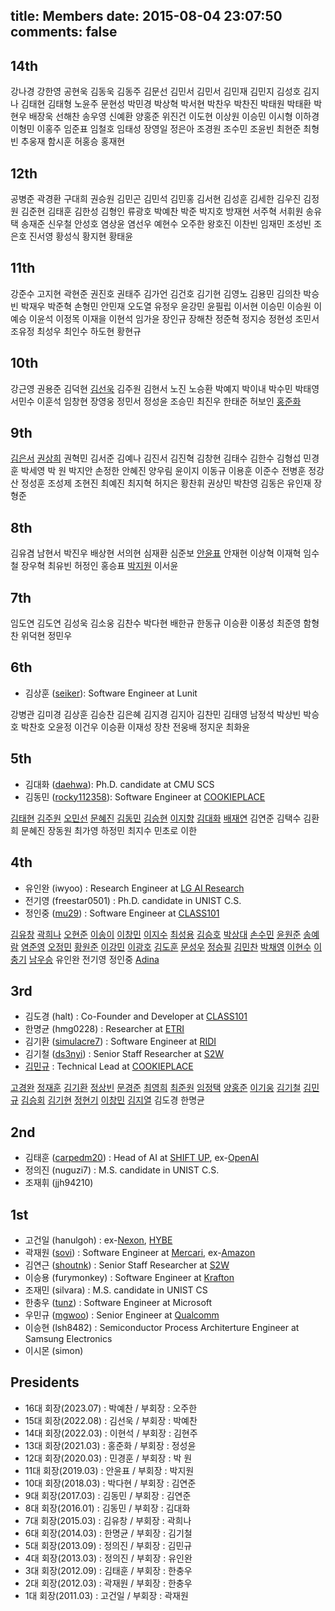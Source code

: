 title: Members
date: 2015-08-04 23:07:50
comments: false
---
## 14th
강나경 강한영 공현욱 김동욱 김동주 김문선 김민서 김민서 김민재 김민지 김성호 김지나 김태현 김태형 노윤주 문현성 박민경 박상혁 박서현 박찬우 박찬진 박태원 박태환 박현우 배장욱 선해찬 송우영 신예환 양홍준 위진건 이도현 이상원 이승민 이시형 이하경 이형민 이홍주 임준표 임철호 임태성 장영일 정은아 조경원 조수민 조윤빈 최현준 최형빈 추웅재 함시훈 허홍승 홍재현

## 12th
공병준 곽경환 구대희 권승원 김민곤 김민석 김민홍 김서현 김성훈 김세한 김우진 김정원 김준현 김태훈 김한성 김형인 류광호 박예찬 박준 박지호 방재현 서주혁 서휘원 송유택 송재준 신우철 안성호 염상윤 염선우 예현수 오주한 왕호진 이찬빈 임재민 조성빈 조은호 진서영 황성식 황지현 황태윤

## 11th

강준수 고지현 곽현준 권진호 권태주 김가언 김건호 김기현 김영노 김용민 김의찬 박승빈 박재우 박준혁 손형민 안민재 오도열 유정우 윤강민 윤필립 이서현 이승민 이승원 이예승 이윤석 이정목 이재을 이현석 임가윤 장인규 장해찬 정준혁 정지승 정현성 조민서 조유정 최성우 최인수 하도현 황현규

## 10th

강근영 권용준 김덕현 [김선욱](https://seonukkim.github.io/) 김주원 김현서 노진 노승환 박예지 박이내 박수민 박태영 서민수 이훈석 임창현 장영웅 정민서 정성윤 조승민 최진우 한태준 허보인 [홍준화](https://github.com/junwha0511)

## 9th
[김은서](fran5804) [권상희](sh0408sh) 권혁민 김서준 김예나 김진서 김진혁 김창현 김태수 김한수 김형섭 민경훈 박세영 박 원 박지안 손정한 안혜진 양우림 윤이지 이동규 이용훈 이준수 전병훈 정강산 정성훈 조성제 조현진 최예진 최지혁 허지은 황찬휘 권상민 박찬영 김동은 유인재 장형준

## 8th

김유겸 남현서 박진우 배상현 서의현 심재환 심준보 [안윤표](https://github.com/Raon1123) 안재현 이상혁 이재혁 임수철 장우혁 최유빈 허정인 홍승표 [박지원](https://github.com/jwp18) 이서윤

## 7th

임도연 김도연 김성욱 김소웅 김찬수 박다현 배한규 한동규 이승환 이풍성 최준영 함형찬 위덕현 정민우

## 6th
- 김상훈 ([seiker](https://seiker.kr/)): Software Engineer at Lunit

강병관 김미경 김상훈 김승찬 김은혜 김지경 김지아 김찬민 김태영 남정석 박상빈 박승호 박찬호 오윤정 이건우 이승환 이재성 장찬 전웅배 정지운 최화윤

## 5th
- 김대화 ([daehwa](https://daehwa.github.io/)): Ph.D. candidate at CMU SCS
- 김동민 ([rocky112358](https://g.dev/sleepybear)): Software Engineer at [COOKIEPLACE](https://crepe.cm/)

[김태현](https://github.com/kimxogus) [김주원](https://github.com/kjw940506) [오민선](https://github.com/minsunny5) [문혜진](https://github.com/hyj5579) [김동민](https://g.dev/sleepybear) [김승현](https://github.com/wingcoke) [이지향](https://github.com/haeng1605) [김대화](https://daehwa.github.io/) [배재연](https://github.com/jeje910) 김연준 김택수 김환희 문혜진 장동원 최가영 하정민 최지수 민초로 이한 

## 4th

- 유인완 (iwyoo) : Research Engineer at [LG AI Research](https://www.lgresearch.ai/)
- 전기영 (freestar0501) : Ph.D. candidate in UNIST C.S.
- 정인중 ([mu29](http://yeoubi.net/)) : Software Engineer at [CLASS101](https://class101.net/ko)

[김유창](http://healthyvegeta.github.io) [곽희나](https://github.com/dotaitch) [오현준](https://github.com/dhguswns23) [이송이](https://github.com/rookie) [이창민](https://github.com/ulistar93) [이지수](https://github.com/chorista) [최성용](https://github.com/sychoi1996) [김승호](https://github.com/isho) [박상대](https://github.com/dad0100) [손수민](https://github.com/ty79450) [윤원준](https://github.com/starjun24) [송예람](https://github.com/tdf3820) [염준영](https://github.com/yoeum0013) [오정민](https://github.com/als0414) [황원준](https://github.com/gwaka) [이강민](https://github.com/ygangmin) [이광호](https://github.com/khlee369) [김도훈](https://github.com/elvis03) [문성우](https://github.com/LayMoon) [정승필](https://github.com/smjsp7) [김민찬](https://github.com/minchan0712) [박채영](https://github.com/codud1026) [이현수](https://github.com/telljoy) [이충기](http://chungyi347.github.io/) [남우승](https://github.com/ssa1137) 유인완 전기영 정인중 [Adina](https://github.com/adina)

## 3rd
- 김도경 (halt) : Co-Founder and Developer at [CLASS101](https://class101.net/ko)
- 한명균 (hmg0228) : Researcher at [ETRI](https://www.etri.re.kr/intro.html)
- 김기환 ([simulacre7](https://simulacre7.github.io/resume/)) : Software Engineer at [RIDI](https://ridicorp.com/)
- 김기철 ([ds3nyi](https://github.com/ds3nyi)) : Senior Staff Researcher at [S2W](https://s2w.inc/)
- [김민규](https://www.linkedin.com/in/mingyu-kim-162a06165/) : Technical Lead at [COOKIEPLACE](https://crepe.cm/)

[고경완](https://github.com/aqaqaqaq) [정재훈](https://github.com/sharksfin) [김기환](https://simulacre7.github.io/resume/) [정상빈](https://github.com/tolight20) [문경준](https://github.com/edgar) [최영희](https://github.com/tiarirueu) [최준원](https://github.com/cdk5801) [임정택](https://github.com/wjdxor0405) [양홍준](https://github.com/yhj0428) [이기웅](https://github.com/sopp0002) [김기철](https://github.com/ds3nyi) [김민규](https://www.linkedin.com/in/mingyu-kim-162a06165/) [김승회](https://ksh7534.github.io) [김기현](https://github.com/po01003) [정현기](https://github.com/nahouja1) [이창민](https://github.com/baram) [김지열](https://github.com/jykim7808) 김도경 한명균

## 2nd

- 김태훈 ([carpedm20](http://carpedm20.github.io/)) : Head of AI at [SHIFT UP](https://carpedm30.notion.site/,mSHIFT-UP-AI-Labs-2cc71f48eb1140d09a439ab0b10bdb7b), ex-[OpenAI](https://openai.com/)
- 정의진 (nuguzi7) : M.S. candidate in UNIST C.S.
- 조재휘 (jjh94210)

## 1st

- 고건일 (hanulgoh) : ex-[Nexon](https://www.nexon.com/Home/Game), [HYBE](https://hybecorp.com/kor/main)
- 곽재원 ([sovi](https://www.linkedin.com/in/jaewon-kwak/)) : Software Engineer at [Mercari](https://jp.mercari.com/), ex-[Amazon](https://www.amazon.com/)
- 김연근 ([shoutnk](http://nss.kaist.ac.kr/)) : Senior Staff Researcher at [S2W](https://s2w.inc/)
- 이승용 (furymonkey) : Software Engineer at [Krafton](https://www.krafton.com/kr/)
- 조재민 (silvara) : M.S. candidate in UNIST CS
- 한충우 ([tunz](http://blog.tunz.kr/)) : Software Engineer at Microsoft
- 우민규 ([mgwoo](http://mgwoo.github.io/)) : Senior Engineer at [Qualcomm](https://www.qualcomm.com/)
- 이승현 (lsh8482) : Semiconductor Process Architerture Engineer at Samsung Electronics
- 이시몬 (simon)

## Presidents
- 16대 회장(2023.07) : 박예찬 / 부회장 : 오주한
- 15대 회장(2022.08) : 김선욱 / 부회장 : 박예찬
- 14대 회장(2022.03) : 이현석 / 부회장 : 김현주
- 13대 회장(2021.03) : 홍준화 / 부회장 : 정성윤
- 12대 회장(2020.03) : 민경훈 / 부회장 : 박 원
- 11대 회장(2019.03) : 안윤표 / 부회장 : 박지원
- 10대 회장(2018.03) : 박다현 / 부회장 : 김연준
- 9대 회장(2017.03) : 김동민 / 부회장 : 김연준
- 8대 회장(2016.01) : 김동민 / 부회장 : 김대화
- 7대 회장(2015.03) : 김유창 / 부회장 : 곽희나
- 6대 회장(2014.03) : 한명균 / 부회장 : 김기철
- 5대 회장(2013.09) : 정의진 / 부회장 : 김민규
- 4대 회장(2013.03) : 정의진 / 부회장 : 유인완 
- 3대 회장(2012.09) : 김태훈 / 부회장 : 한충우
- 2대 회장(2012.03) : 곽재원 / 부회장 : 한충우
- 1대 회장(2011.03) : 고건일 / 부회장 : 곽재원
